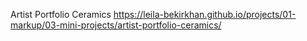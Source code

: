 Artist Portfolio Ceramics https://leila-bekirkhan.github.io/projects/01-markup/03-mini-projects/artist-portfolio-ceramics/
